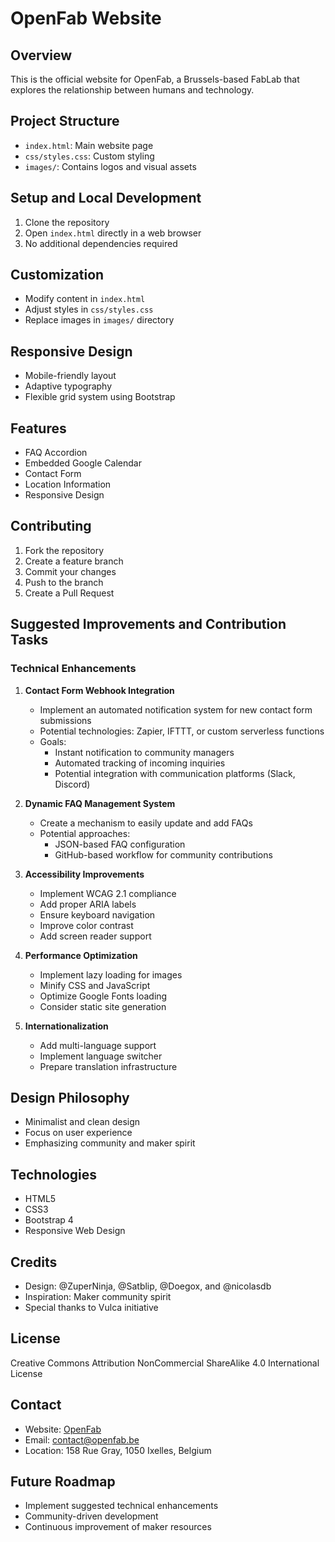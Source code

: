# OpenFab Website

## Overview
This is the official website for OpenFab, a Brussels-based FabLab that explores the relationship between humans and technology.

## Project Structure
- `index.html`: Main website page
- `css/styles.css`: Custom styling
- `images/`: Contains logos and visual assets

## Setup and Local Development
1. Clone the repository
2. Open `index.html` directly in a web browser
3. No additional dependencies required

## Customization
- Modify content in `index.html`
- Adjust styles in `css/styles.css`
- Replace images in `images/` directory

## Responsive Design
- Mobile-friendly layout
- Adaptive typography
- Flexible grid system using Bootstrap

## Features
- FAQ Accordion
- Embedded Google Calendar
- Contact Form
- Location Information
- Responsive Design

## Contributing
1. Fork the repository
2. Create a feature branch
3. Commit your changes
4. Push to the branch
5. Create a Pull Request

## Suggested Improvements and Contribution Tasks

### Technical Enhancements
1. **Contact Form Webhook Integration**
   - Implement an automated notification system for new contact form submissions
   - Potential technologies: Zapier, IFTTT, or custom serverless functions
   - Goals:
     * Instant notification to community managers
     * Automated tracking of incoming inquiries
     * Potential integration with communication platforms (Slack, Discord)

2. **Dynamic FAQ Management System**
   - Create a mechanism to easily update and add FAQs
   - Potential approaches:
     * JSON-based FAQ configuration
     * GitHub-based workflow for community contributions

3. **Accessibility Improvements**
   - Implement WCAG 2.1 compliance
   - Add proper ARIA labels
   - Ensure keyboard navigation
   - Improve color contrast
   - Add screen reader support

4. **Performance Optimization**
   - Implement lazy loading for images
   - Minify CSS and JavaScript
   - Optimize Google Fonts loading
   - Consider static site generation

5. **Internationalization**
   - Add multi-language support
   - Implement language switcher
   - Prepare translation infrastructure

## Design Philosophy
- Minimalist and clean design
- Focus on user experience
- Emphasizing community and maker spirit

## Technologies
- HTML5
- CSS3
- Bootstrap 4
- Responsive Web Design

## Credits
- Design: @ZuperNinja, @Satblip, @Doegox, and @nicolasdb
- Inspiration: Maker community spirit
- Special thanks to Vulca initiative

## License
Creative Commons Attribution NonCommercial ShareAlike 4.0 International License

## Contact
- Website: [OpenFab](https://openfab.be)
- Email: contact@openfab.be
- Location: 158 Rue Gray, 1050 Ixelles, Belgium

## Future Roadmap
- Implement suggested technical enhancements
- Community-driven development
- Continuous improvement of maker resources
